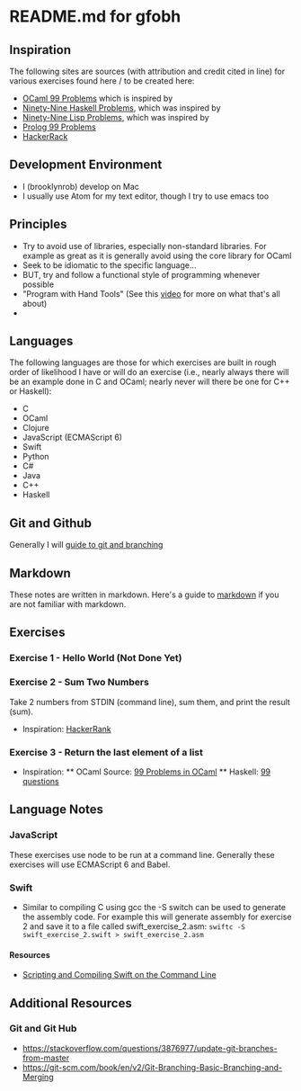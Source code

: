 # README.md for gfobh

## Inspiration
The following sites are sources (with attribution and credit cited in line) for various exercises found here / to be created here:
* [OCaml 99 Problems](https://ocaml.org/learn/tutorials/99problems.html) which is inspired by
* [Ninety-Nine Haskell Problems](https://wiki.haskell.org/H-99:_Ninety-Nine_Haskell_Problems), which was inspired by
* [Ninety-Nine Lisp Problems](http://www.ic.unicamp.br/~meidanis/courses/mc336/2006s2/funcional/L-99_Ninety-Nine_Lisp_Problems.html), which was inspired by
* [Prolog 99 Problems](https://sites.google.com/site/prologsite/prolog-problems)
* [HackerRack](https://www.hackerrank.com/)

## Development Environment
* I (brooklynrob) develop on Mac
* I usually use Atom for my text editor, though I try to use emacs too

## Principles
* Try to avoid use of libraries, especially non-standard libraries. For example as great as it is generally avoid using the core library for OCaml
* Seek to be idiomatic to the specific language...
* BUT, try and follow a functional style of programming whenever possible
* "Program with Hand Tools" (See this [video](https://www.youtube.com/watch?v=ShEez0JkOFw&t=2416s) for more on what that's all about)
*

## Languages
The following languages are those for which exercises are built in rough order of likelihood I have or will do an exercise (i.e., nearly always there will be an example done in C and OCaml; nearly never will there be one for C++ or Haskell):
* C
* OCaml
* Clojure
* JavaScript (ECMAScript 6)
* Swift
* Python
* C#
* Java
* C++
* Haskell

## Git and Github
Generally I will [guide to git and branching](https://git-scm.com/book/en/v2/Git-Branching-Basic-Branching-and-Merging)

## Markdown
These notes are written in markdown. Here's a guide to [markdown](https://github.com/adam-p/markdown-here/wiki/Markdown-Cheatsheet) if you are not familiar with markdown.

## Exercises
### Exercise 1 - Hello World (Not Done Yet)
### Exercise 2 - Sum Two Numbers
Take 2 numbers from STDIN (command line), sum them, and print the result (sum).
* Inspiration: [HackerRank](https://www.hackerrank.com/challenges/fp-solve-me-first)
### Exercise 3 - Return the last element of a list
* Inspiration:
** OCaml Source: [99 Problems in OCaml](https://ocaml.org/learn/tutorials/99problems.html)
** Haskell: [99 questions](https://wiki.haskell.org/99_questions/1_to_10)

## Language Notes
### JavaScript
These exercises use node to be run at a command line. Generally these exercises will use ECMAScript 6 and Babel.

### Swift
* Similar to compiling C using gcc the -S switch can be used to generate the assembly code. For example this will generate assembly for exercise 2 and save it to a file called swift_exercise_2.asm:
`swiftc -S swift_exercise_2.swift > swift_exercise_2.asm`


#### Resources
* [Scripting and Compiling Swift on the Command Line](http://jblevins.org/log/swift)

## Additional Resources
### Git and Git Hub
* <https://stackoverflow.com/questions/3876977/update-git-branches-from-master>
* <https://git-scm.com/book/en/v2/Git-Branching-Basic-Branching-and-Merging>
